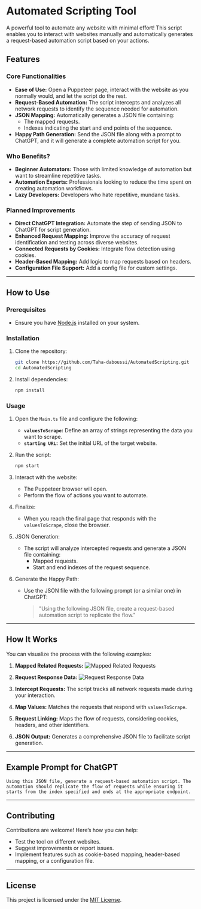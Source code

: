 # Automated Scripting Tool

A powerful tool to automate any website with minimal effort! This script enables you to interact with websites manually and automatically generates a request-based automation script based on your actions.

## Features

### Core Functionalities
- **Ease of Use:** Open a Puppeteer page, interact with the website as you normally would, and let the script do the rest.
- **Request-Based Automation:** The script intercepts and analyzes all network requests to identify the sequence needed for automation.
- **JSON Mapping:** Automatically generates a JSON file containing:
  - The mapped requests.
  - Indexes indicating the start and end points of the sequence.
- **Happy Path Generation:** Send the JSON file along with a prompt to ChatGPT, and it will generate a complete automation script for you.

### Who Benefits?
- **Beginner Automators:** Those with limited knowledge of automation but want to streamline repetitive tasks.
- **Automation Experts:** Professionals looking to reduce the time spent on creating automation workflows.
- **Lazy Developers:** Developers who hate repetitive, mundane tasks.

### Planned Improvements
- **Direct ChatGPT Integration:** Automate the step of sending JSON to ChatGPT for script generation.
- **Enhanced Request Mapping:** Improve the accuracy of request identification and testing across diverse websites.
- **Connected Requests by Cookies:** Integrate flow detection using cookies.
- **Header-Based Mapping:** Add logic to map requests based on headers.
- **Configuration File Support:** Add a config file for custom settings.

---

## How to Use

### Prerequisites
- Ensure you have [Node.js](https://nodejs.org/) installed on your system.

### Installation

1. Clone the repository:
   ```bash
   git clone https://github.com/Taha-daboussi/AutomatedScripting.git
   cd AutomatedScripting
   ```

2. Install dependencies:
   ```bash
   npm install
   ```

### Usage

1. Open the `Main.ts` file and configure the following:
   - **`valuesToScrape`:** Define an array of strings representing the data you want to scrape.
   - **`starting URL`:** Set the initial URL of the target website.

2. Run the script:
   ```bash
   npm start
   ```

3. Interact with the website:
   - The Puppeteer browser will open.
   - Perform the flow of actions you want to automate.

4. Finalize:
   - When you reach the final page that responds with the `valuesToScrape`, close the browser.

5. JSON Generation:
   - The script will analyze intercepted requests and generate a JSON file containing:
     - Mapped requests.
     - Start and end indexes of the request sequence.

6. Generate the Happy Path:
   - Use the JSON file with the following prompt (or a similar one) in ChatGPT:
     > "Using the following JSON file, create a request-based automation script to replicate the flow."

---

## How It Works

You can visualize the process with the following examples:

1. **Mapped Related Requests:**
   ![Mapped Related Requests](https://ibb.co/18kF1Ln)

2. **Request Response Data:**
   ![Request Response Data](https://ibb.co/6NsHQ29)

1. **Intercept Requests:** The script tracks all network requests made during your interaction.
2. **Map Values:** Matches the requests that respond with `valuesToScrape`.
3. **Request Linking:** Maps the flow of requests, considering cookies, headers, and other identifiers.
4. **JSON Output:** Generates a comprehensive JSON file to facilitate script generation.

---

## Example Prompt for ChatGPT

```plaintext
Using this JSON file, generate a request-based automation script. The automation should replicate the flow of requests while ensuring it starts from the index specified and ends at the appropriate endpoint.
```

---

## Contributing

Contributions are welcome! Here’s how you can help:
- Test the tool on different websites.
- Suggest improvements or report issues.
- Implement features such as cookie-based mapping, header-based mapping, or a configuration file.

---

## License

This project is licensed under the [MIT License](LICENSE).
